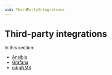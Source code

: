 ```yaml
---
uid: ThirdPartyIntegrations
---
```


# Third-party integrations

In this section:

- [Ansible](xref:Configure_DataMiner_using_Ansible)
- [Grafana](xref:Grafana_plugin)
- [mbgNMS](xref:mbgNMS)
